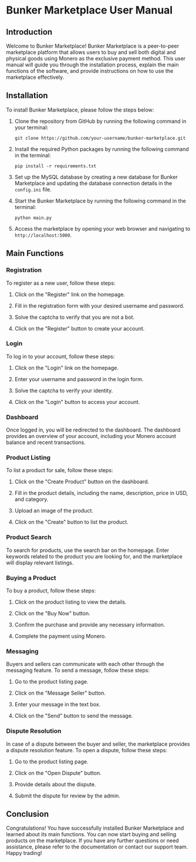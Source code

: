 # Bunker Marketplace User Manual

## Introduction

Welcome to Bunker Marketplace! Bunker Marketplace is a peer-to-peer marketplace platform that allows users to buy and sell both digital and physical goods using Monero as the exclusive payment method. This user manual will guide you through the installation process, explain the main functions of the software, and provide instructions on how to use the marketplace effectively.

## Installation

To install Bunker Marketplace, please follow the steps below:

1. Clone the repository from GitHub by running the following command in your terminal:

   ```
   git clone https://github.com/your-username/bunker-marketplace.git
   ```

2. Install the required Python packages by running the following command in the terminal:

   ```
   pip install -r requirements.txt
   ```

3. Set up the MySQL database by creating a new database for Bunker Marketplace and updating the database connection details in the `config.ini` file.

4. Start the Bunker Marketplace by running the following command in the terminal:

   ```
   python main.py
   ```

5. Access the marketplace by opening your web browser and navigating to `http://localhost:5000`.

## Main Functions

### Registration

To register as a new user, follow these steps:

1. Click on the "Register" link on the homepage.

2. Fill in the registration form with your desired username and password.

3. Solve the captcha to verify that you are not a bot.

4. Click on the "Register" button to create your account.

### Login

To log in to your account, follow these steps:

1. Click on the "Login" link on the homepage.

2. Enter your username and password in the login form.

3. Solve the captcha to verify your identity.

4. Click on the "Login" button to access your account.

### Dashboard

Once logged in, you will be redirected to the dashboard. The dashboard provides an overview of your account, including your Monero account balance and recent transactions.

### Product Listing

To list a product for sale, follow these steps:

1. Click on the "Create Product" button on the dashboard.

2. Fill in the product details, including the name, description, price in USD, and category.

3. Upload an image of the product.

4. Click on the "Create" button to list the product.

### Product Search

To search for products, use the search bar on the homepage. Enter keywords related to the product you are looking for, and the marketplace will display relevant listings.

### Buying a Product

To buy a product, follow these steps:

1. Click on the product listing to view the details.

2. Click on the "Buy Now" button.

3. Confirm the purchase and provide any necessary information.

4. Complete the payment using Monero.

### Messaging

Buyers and sellers can communicate with each other through the messaging feature. To send a message, follow these steps:

1. Go to the product listing page.

2. Click on the "Message Seller" button.

3. Enter your message in the text box.

4. Click on the "Send" button to send the message.

### Dispute Resolution

In case of a dispute between the buyer and seller, the marketplace provides a dispute resolution feature. To open a dispute, follow these steps:

1. Go to the product listing page.

2. Click on the "Open Dispute" button.

3. Provide details about the dispute.

4. Submit the dispute for review by the admin.

## Conclusion

Congratulations! You have successfully installed Bunker Marketplace and learned about its main functions. You can now start buying and selling products on the marketplace. If you have any further questions or need assistance, please refer to the documentation or contact our support team. Happy trading!